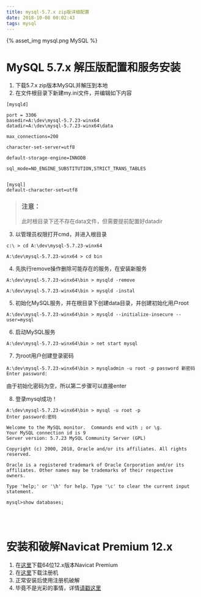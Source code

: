 ```yaml
---
title: mysql-5.7.x zip版详细配置
date: 2018-10-08 00:02:43
tags: mysql
---
```

{% asset_img mysql.png MySQL %}

# MySQL 5.7.x 解压版配置和服务安装
<!-- more -->

1. 下载5.7.x zip版本MySQL并解压到本地
2. 在文件根目录下新建my.ini文件，并编辑如下内容

```text
[mysqld]

port = 3306
basedir=A:\dev\mysql-5.7.23-winx64
datadir=A:\dev\mysql-5.7.23-winx64\data 

max_connections=200

character-set-server=utf8

default-storage-engine=INNODB

sql_mode=NO_ENGINE_SUBSTITUTION,STRICT_TRANS_TABLES


[mysql]
default-character-set=utf8

```

> <h3>注意：</h3>
> 此时根目录下还不存在data文件，但需要提前配置好datadir

3. 以管理员权限打开cmd，并进入根目录
```
c:\ > cd A:\dev\mysql-5.7.23-winx64

A:\dev\mysql-5.7.23-winx64 > cd bin

```

4. 先执行remove操作删除可能存在的服务，在安装新服务
```
A:\dev\mysql-5.7.23-winx64\bin > mysqld -remove

A:\dev\mysql-5.7.23-winx64\bin > mysqld -instal
```

5. 初始化MySQL服务，并在根目录下创建data目录，并创建初始化用户root
```
A:\dev\mysql-5.7.23-winx64\bin > mysqld --initialize-insecure --user=mysql
```

6. 启动MySQL服务
```
A:\dev\mysql-5.7.23-winx64\bin > net start mysql
```

7. 为root用户创建登录密码

```
A:\dev\mysql-5.7.23-winx64\bin > mysqladmin -u root -p password 新密码
Enter password:
```
由于初始化密码为空，所以第二步骤可以直接enter

8. 登录mysql成功！
```
A:\dev\mysql-5.7.23-winx64\bin > mysql -u root -p 
Enter password:密码

Welcome to the MySQL monitor.  Commands end with ; or \g.
Your MySQL connection id is 9
Server version: 5.7.23 MySQL Community Server (GPL)

Copyright (c) 2000, 2018, Oracle and/or its affiliates. All rights reserved.

Oracle is a registered trademark of Oracle Corporation and/or its
affiliates. Other names may be trademarks of their respective
owners.

Type 'help;' or '\h' for help. Type '\c' to clear the current input statement.

mysql>show databases;
```
<br><br>
# 安装和破解Navicat Premium 12.x

1. 在[这里](https://www.lanzous.com/i1jw6ib)下载64位12.x版本Navicat Premium
2. 在[这里](https://www.lanzous.com/i1jw6oh)下载注册机
3. 正常安装后使用注册机破解
4. 毕竟不是光彩的事情，详情[请戳这里](https://blog.csdn.net/loveer0/article/details/82016644)